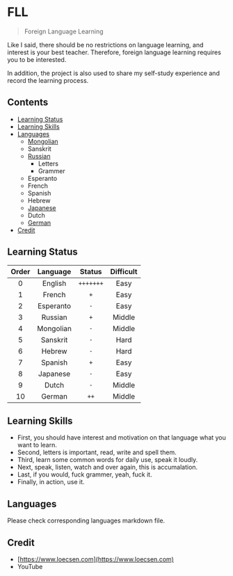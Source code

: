 # FLL

> Foreign Language Learning

Like I said, there should be no restrictions on language learning, and interest is your best teacher. Therefore, foreign language learning requires you to be interested.

In addition, the project is also used to share my self-study experience and record the learning process.


## Contents

* [Learning Status](#learning-status)
* [Learning Skills](#learnig-skills)
* [Languages](#Languages)
    * [Mongolian](https://github.com/i0Ek3/FLL/blob/master/Mongolian.md)
    * Sanskrit
    * [Russian](https://github.com/i0Ek3/FLL/blob/master/Russian.md) 
        * Letters
        * Grammer
    * Esperanto
    * French
    * Spanish
    * Hebrew
    * [Japanese](https://github.com/i0Ek3/FLL/blob/master/Japanese.md)
    * Dutch
    * [German](https://github.com/i0Ek3/FLL/blob/master/German.md)
* [Credit](#Credit)


## Learning Status

| Order | Language | Status | Difficult |
|:-----:|:--------:|:-------:|:--------:|
|0|English|`+++++++`| Easy |
|1|French|`+`| Easy |
|2|Esperanto|`-`| Easy |
|3|Russian|`+`| Middle |
|4|Mongolian|`-`| Middle |
|5|Sanskrit|`-`| Hard |
|6|Hebrew|`-`| Hard |
|7|Spanish|`+`| Easy |
|8|Japanese|`-`| Easy |
|9|Dutch|`-`| Middle |
|10|German|`++`| Middle |


## Learning Skills

- First, you should have interest and motivation on that language what you want to learn.
- Second, letters is important, read, write and spell them.
- Third, learn some common words for daily use, speak it loudly.
- Next, speak, listen, watch and over again, this is accumalation.
- Last, if you would, fuck grammer, yeah, fuck it.
- Finally, in action, use it.


## Languages

Please check corresponding languages markdown file.


## Credit

- [https://www.loecsen.com](https://www.loecsen.com)
- YouTube
